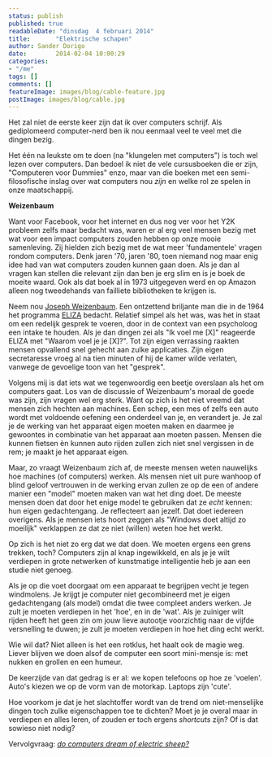 ```yaml
---
status: publish
published: true
readableDate: "dinsdag  4 februari 2014"
title:       "Elektrische schapen"
author: Sander Dorigo
date:        2014-02-04 10:00:29
categories:
- "/me"
tags: []
comments: []
featureImage: images/blog/cable-feature.jpg
postImage: images/blog/cable.jpg
---
```


Het zal niet de eerste keer zijn dat ik over computers schrijf. Als gediplomeerd computer-nerd ben ik nou eenmaal veel te veel met die dingen bezig.

<!--more-->

Het één na leukste om te doen (na "klungelen met computers") is toch wel lezen over computers. Dan bedoel ik niet de vele cursusboeken die er zijn, "Computeren voor Dummies" enzo, maar van die boeken met een semi-filosofische inslag over wat computers nou *zijn* en welke rol ze spelen in onze maatschappij.

**Weizenbaum**

Want voor Facebook, voor het internet en dus nog ver voor het Y2K probleem zelfs maar bedacht was, waren er al erg veel mensen bezig met wat voor een impact computers zouden hebben op onze mooie samenleving. Zij hielden zich bezig met de wat meer 'fundamentele' vragen rondom computers. Denk jaren '70, jaren '80, toen niemand nog maar enig idee had van wat computers zouden kunnen gaan doen. Als je dan al vragen kan stellen die relevant zijn dan ben je erg slim en is je boek de moeite waard. Ook als dat boek al in 1973 uitgegeven werd en op Amazon alleen nog tweedehands van failliete bibliotheken te krijgen is.

Neem nou [Joseph Weizenbaum](http://en.wikipedia.org/wiki/Joseph_Weizenbaum). Een ontzettend briljante man die in de 1964 het programma [ELIZA](http://en.wikipedia.org/wiki/ELIZA) bedacht. Relatief simpel als het was, was het in staat om een redelijk gesprek te voeren, door in de context van een psycholoog een intake te houden. Als je dan dingen zei als "Ik voel me [X]" reageerde ELIZA met "Waarom voel je je [X]?". Tot zijn eigen verrassing raakten mensen opvallend snel gehecht aan zulke applicaties. Zijn eigen secretaresse vroeg al na tien minuten of hij de kamer wilde verlaten, vanwege de gevoelige toon van het "gesprek".

Volgens mij is dat iets wat we tegenwoordig een beetje overslaan als het om computers gaat. Los van de discussie of Weizenbaum's moraal de goede was zijn, zijn vragen wel erg sterk. Want op zich is het niet vreemd dat mensen zich hechten aan machines. Een schep, een mes of zelfs een auto wordt met voldoende oefening een onderdeel van je, en verandert je. Je zal je de werking van het apparaat eigen moeten maken en daarmee je gewoontes in combinatie van het apparaat aan moeten passen. Mensen die kunnen fietsen èn kunnen auto rijden zullen zich niet snel vergissen in de rem; je maakt je het apparaat eigen.

Maar, zo vraagt Weizenbaum zich af, de meeste mensen weten nauwelijks hoe machines (of computers) werken. Als mensen niet uit pure wanhoop of blind geloof vertrouwen in de werking ervan zullen ze op de een of andere manier een "model" moeten maken van wat het ding doet. De meeste mensen doen dat door het enige model te gebruiken dat ze *echt* kennen: hun eigen gedachtengang. Je reflecteert aan jezelf. Dat doet iedereen overigens. Als je mensen iets hoort zeggen als "Windows doet altijd zo moeilijk" verklappen ze dat ze niet (willen) weten hoe het werkt.

Op zich is het niet zo erg dat we dat doen. We moeten ergens een grens trekken, toch? Computers zijn al knap ingewikkeld, en als je je wilt verdiepen in grote netwerken of kunstmatige intelligentie heb je aan een studie niet genoeg.

Als je op die voet doorgaat om een apparaat te begrijpen vecht je tegen windmolens. Je krijgt je computer niet gecombineerd met je eigen gedachtengang (als model) omdat die twee compleet anders werken. Je zult je moeten verdiepen in het 'hoe', en in de 'wat'. Als je zuiniger wilt rijden heeft het geen zin om jouw lieve autootje voorzichtig naar de vijfde versnelling te duwen; je zult je moeten verdiepen in hoe het ding echt werkt.

Wie wil dat? Niet alleen is het een rotklus, het haalt ook de magie weg. Liever blijven we doen alsof de computer een soort mini-mensje is: met nukken en grollen en een humeur.

De keerzijde van dat gedrag is er al: we kopen telefoons op hoe ze 'voelen'. Auto's kiezen we op de vorm van de motorkap. Laptops zijn 'cute'.

Hoe voorkom je dat je het slachtoffer wordt van de trend om niet-menselijke dingen toch zulke eigenschappen toe te dichten? Moet je je overal maar in verdiepen en alles leren, of zouden er toch ergens *shortcuts* zijn? Of is dat sowieso niet nodig?

Vervolgvraag: [*do computers dream of electric sheep?*](http://www.electricsheep.org/about)
